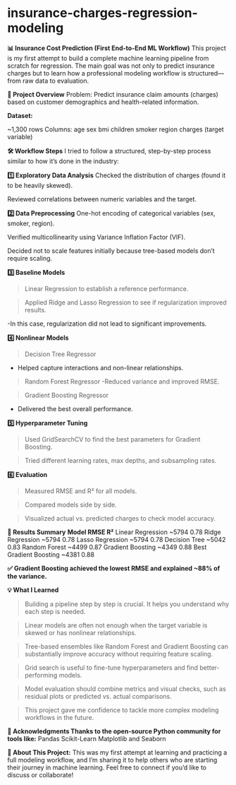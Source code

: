 # insurance-charges-regression-modeling

**📊 Insurance Cost Prediction (First End-to-End ML Workflow)**
This project is my first attempt to build a complete machine learning pipeline from scratch for regression.
The main goal was not only to predict insurance charges but to learn how a professional modeling workflow is structured—from raw data to evaluation.

**📂 Project Overview**
Problem:
Predict insurance claim amounts (charges) based on customer demographics and health-related information.

**Dataset:**

~1,300 rows
Columns:
age
sex
bmi
children
smoker
region
charges (target variable)

**🛠️ Workflow Steps**
I tried to follow a structured, step-by-step process similar to how it’s done in the industry:

**1️⃣ Exploratory Data Analysis**
Checked the distribution of charges (found it to be heavily skewed).

Reviewed correlations between numeric variables and the target.

**2️⃣ Data Preprocessing**
One-hot encoding of categorical variables (sex, smoker, region).

Verified multicollinearity using Variance Inflation Factor (VIF).

Decided not to scale features initially because tree-based models don’t require scaling.

**3️⃣ Baseline Models**
> Linear Regression to establish a reference performance.

> Applied Ridge and Lasso Regression to see if regularization improved results.

-In this case, regularization did not lead to significant improvements.

**4️⃣ Nonlinear Models**
> Decision Tree Regressor
- Helped capture interactions and non-linear relationships.

> Random Forest Regressor
-Reduced variance and improved RMSE.

> Gradient Boosting Regressor
- Delivered the best overall performance.

**5️⃣ Hyperparameter Tuning**
> Used GridSearchCV to find the best parameters for Gradient Boosting.

> Tried different learning rates, max depths, and subsampling rates.

**6️⃣ Evaluation**
> Measured RMSE and R² for all models.

> Compared models side by side.

> Visualized actual vs. predicted charges to check model accuracy.

**🚀 Results Summary**
**Model          	RMSE	 R²**
Linear Regression	~5794	0.78
Ridge Regression	~5794	0.78
Lasso Regression	~5794	0.78
Decision Tree	    ~5042	0.83
Random Forest	    ~4499	0.87
Gradient Boosting	~4349	0.88
Best Gradient Boosting	~4381	0.88

**✅ Gradient Boosting achieved the lowest RMSE and explained ~88% of the variance.**

**💡 What I Learned**
> Building a pipeline step by step is crucial. It helps you understand why each step is needed.

> Linear models are often not enough when the target variable is skewed or has nonlinear relationships.

> Tree-based ensembles like Random Forest and Gradient Boosting can substantially improve accuracy without requiring feature scaling.

> Grid search is useful to fine-tune hyperparameters and find better-performing models.

> Model evaluation should combine metrics and visual checks, such as residual plots or predicted vs. actual comparisons.

> This project gave me confidence to tackle more complex modeling workflows in the future.

**🤝 Acknowledgments
Thanks to the open-source Python community for tools like:**
Pandas
Scikit-Learn
Matplotlib and Seaborn

**🙌 About This Project:**
This was my first attempt at learning and practicing a full modeling workflow, and I’m sharing it to help others who are starting their journey in machine learning.
Feel free to connect if you’d like to discuss or collaborate!
